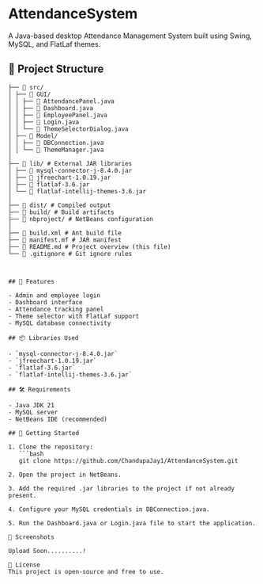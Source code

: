 # AttendanceSystem

A Java-based desktop Attendance Management System built using Swing, MySQL, and FlatLaf themes.

## 📂 Project Structure

```AttendanceSystem/
├── 📂 src/
│ ├── 📂 GUI/
│ │ ├── 📄 AttendancePanel.java
│ │ ├── 📄 Dashboard.java
│ │ ├── 📄 EmployeePanel.java
│ │ ├── 📄 Login.java
│ │ └── 📄 ThemeSelectorDialog.java
│ ├── 📂 Model/
│ │ ├── 📄 DBConnection.java
│ │ └── 📄 ThemeManager.java
│
├── 📂 lib/ # External JAR libraries
│ ├── 📄 mysql-connector-j-8.4.0.jar
│ ├── 📄 jfreechart-1.0.19.jar
│ ├── 📄 flatlaf-3.6.jar
│ └── 📄 flatlaf-intellij-themes-3.6.jar
│
├── 📂 dist/ # Compiled output
├── 📂 build/ # Build artifacts
├── 📂 nbproject/ # NetBeans configuration
│
├── 📄 build.xml # Ant build file
├── 📄 manifest.mf # JAR manifest
├── 📄 README.md # Project overview (this file)
└── 📄 .gitignore # Git ignore rules



## 🧩 Features

- Admin and employee login
- Dashboard interface
- Attendance tracking panel
- Theme selector with FlatLaf support
- MySQL database connectivity

## 📦 Libraries Used

- `mysql-connector-j-8.4.0.jar`
- `jfreechart-1.0.19.jar`
- `flatlaf-3.6.jar`
- `flatlaf-intellij-themes-3.6.jar`

## 🛠 Requirements

- Java JDK 21
- MySQL server
- NetBeans IDE (recommended)

## 🚀 Getting Started

1. Clone the repository:
   ```bash
   git clone https://github.com/ChandupaJay1/AttendanceSystem.git
   
2. Open the project in NetBeans.

3. Add the required .jar libraries to the project if not already present.

4. Configure your MySQL credentials in DBConnection.java.

5. Run the Dashboard.java or Login.java file to start the application.

📸 Screenshots

Upload Soon..........!

📃 License
This project is open-source and free to use.
